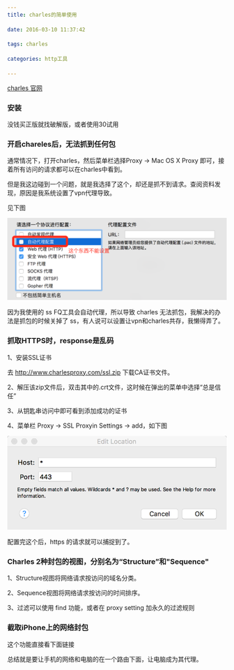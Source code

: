 ```yaml
---
title: charles的简单使用

date: 2016-03-10 11:37:42

tags: charles

categories: http工具

---
```


[charles 官网](https://www.charlesproxy.com/documentation/getting-started/)


### 安装

没钱买正版就找破解版，或者使用30试用

### 开启chareles后，无法抓到任何包

通常情况下，打开charles，然后菜单栏选择Proxy -> Mac OS X Proxy 即可，接着所有访问的请求都可以在charles中看到。

但是我这边碰到一个问题，就是我选择了这个，却还是抓不到请求。查阅资料发现，原因是我系统设置了vpn代理导致。

见下图

![](https://github.com/huangzhifei/huangzhifei.github.com/raw/master/images/vpn-set.png)

因为我使用的 ss FQ工具会自动代理，所以导致 charles 无法抓包，我解决的办法是抓包的时候关掉了 ss，有人说可以设置让vpn和charles共存，我懒得弄了。

### 抓取HTTPS时，response是乱码

1、安装SSL证书

去 http://www.charlesproxy.com/ssl.zip 下载CA证书文件。

2、解压该zip文件后，双击其中的.crt文件，这时候在弹出的菜单中选择“总是信任”

3、从钥匙串访问中即可看到添加成功的证书

4、菜单栏 Proxy -> SSL Proxyin Settings -> add，如下图

![](https://github.com/huangzhifei/huangzhifei.github.com/raw/master/images/charles-https.png)

配置完这个后，https 的请求就可以捕捉到了。


### Charles 2种封包的视图，分别名为“Structure”和"Sequence"

1、Structure视图将网络请求按访问的域名分类。

2、Sequence视图将网络请求按访问的时间排序。

3、过滤可以使用 find 功能，或者在 proxy setting 加永久的过滤规则

### 截取iPhone上的网络封包

这个功能直接看下面链接 [](http://www.infoq.com/cn/articles/network-packet-analysis-tool-charles)

总结就是要让手机的网络和电脑的在一个路由下面，让电脑成为其代理。
